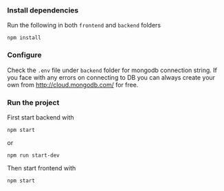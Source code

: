 ### Install dependencies
Run the following in both `frontend` and `backend` folders
```
npm install
```

### Configure

Check the `.env` file under `backend` folder for mongodb connection string. If you face with any errors on connecting to DB you can always create your own from http://cloud.mongodb.com/ for free.

### Run the project

First start backend with 
```
npm start
```
or
```
npm run start-dev
```

Then start frontend with
```
npm start
```